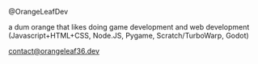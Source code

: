 @OrangeLeafDev

a dum orange that likes doing game development and web development (Javascript+HTML+CSS, Node.JS, Pygame, Scratch/TurboWarp, Godot)

contact@orangeleaf36.dev

<!---
OrangeLeafDev/OrangeLeafDev is a ✨ special ✨ repository because its `README.md` (this file) appears on your GitHub profile.
You can click the Preview link to take a look at your changes.
--->
